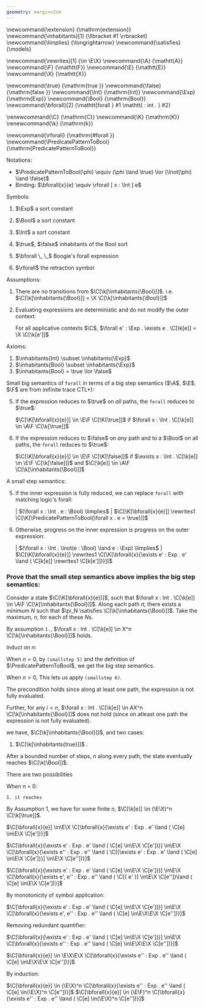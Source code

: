 ```yaml
---
geometry: margin=2cm
---
```



<!-- Generic ML -->
\newcommand{\extension}      {\mathrm{extension}}
\newcommand{\inhabitants}[1] {\llbracket #1 \rrbracket}
\newcommand{\limplies}  {\longrightarrow}
\newcommand{\satisfies}  {\models}

<!-- ML CTL* -->
\newcommand{\rewrites}[1]  {\in \E\X}
\newcommand{\A}            {\mathtt{A}}
\newcommand{\F}            {\mathtt{F}}
\newcommand{\E}            {\mathtt{E}}
\newcommand{\X}            {\mathtt{X}}

<!-- Boogie -->
\newcommand{\true}           {\mathrm{true }}
\newcommand{\false}          {\mathrm{false }}
\newcommand{\Int}            {\mathrm{Int}}
\newcommand{\Exp}            {\mathrm{Exp}}
\newcommand{\Bool}           {\mathrm{Bool}}
\newcommand{\bforall}[2]     {\mathtt{forall } #1 \mathtt{ : int . } #2}

<!-- Context -->
\renewcommand{\C}  {\mathrm{C}}
\newcommand{\K}    {\mathrm{K}}
\renewcommand{\k}  {\mathrm{k}}

<!-- Boogie related ML -->
\newcommand{\rforall}                  {\mathrm{\#forall }}
\newcommand{\PredicatePatternToBool}   {\mathrm{PredicatePatternToBool}}

Notations:

<!-- *   One step rewrite: $x \rewrites{1} y \equiv x \in \E\X y$ -->
*   $\PredicatePatternToBool(\phi) \equiv (\phi \land \true) \lor (\lnot(\phi) \land \false)$
*   Binding: $\bforall{x}{e} \equiv \rforall [ x : \Int ] e$

Symbols:

1.  $\Exp$ a sort constant
2.  $\Bool$ a sort constant
3.  $\Int$ a sort constant
4.  $\true$, $\false$ inhabitants of the Bool sort

1.  $\bforall \_ \_$ Boogie's forall expression
2.  $\rforall$ the retraction symbol

Assumptions:

1. There are no transitions from $\C[\k[\inhabitants{\Bool}]]$. i.e. $\C[\k[\inhabitants{\Bool}]] = \X \C[\k[\inhabitants{\Bool}]]$
2. Evaluating expressions are deterministic and do not modify the outer context:

   For all applicative contexts $\C$, $\forall e' : \Exp . \exists e . \C[\k[e]] = \X \C[\k[e']]$

Axioms:

1.  $\inhabitants{Int} \subset \inhabitants{\Exp}$
2.  $\inhabitants{Bool} \subset \inhabitants{\Exp}$
3.  $\inhabitants{Bool} = \true \lor \false$

Small big semantics of `forall` in terms of a big step semantics ($\A$, $\E$, $\F$ are from inifinite trace CTL*):

5.  If the expression reduces to $\true$ on *all* paths, the `forall` reduces to $\true$:

    $\C[\K[\bforall{x}{e}]] \in \E\F \C[\K[\true]]$  if $\forall x : \Int . \C[\k[e]] \in \A\F \C[\k[\true]]$
6.  If the expression reduces to $\false$ on *any* path and to a $\Bool$ on all paths, the `forall` reduces to $\true$:

    $\C[\K[\bforall{x}{e}]] \in \E\F \C[\K[\false]]$ if $\exists x : \Int . \C[\k[e]] \in \E\F \C[\k[\false]]]$ and $\C[\k[e]] \in \A\F \C[\k[\inhabitants{\Bool}]]$

A small step semantics:

5.  If the inner expression is fully reduced, we can replace `forall` with matching logic's forall:

    | $(\forall x : \Int . e : \Bool) \limplies$
    |    $\C[\K[\bforall{x}{e}]] \rewrites1 \C[\K[\PredicatePatternToBool(\forall x . e = \true)]]$

6.  Otherwise, progress on the inner expression is progress on the outer expression:

    | $(\forall x : \Int . \lnot(e : \Bool) \land e : \Exp) \limplies$
    |    $\C[\K[\bforall{x}{e}]] \rewrites1 \C[\K[\bforall{x}{\exists e' : Exp . e' \land ( \C[k[e]] \rewrites1 \C[k[e']])}]]$ 


### Prove that the small step semantics above implies the big step semantics: 

Consider a state $\C[\K[\bforall{x}{e}]]$, such that $\forall x : Int . \C[\k[e]] \in \A\F \C[\k[\inhabitants{\Bool}]]$.
Along each path $\pi$, there exists a minimum $N$ such that $\pi_N \satisfies \C[\k[\inhabitants{\Bool}]]$.
Take the maximum, $n$, for each of these $N$s.

By assumption `1.`, $\forall x : Int . \C[\k[e]] \in X^n \C[\k[\inhabitants{\Bool}]]$ holds.

Induct on $n$:

When $n = 0$, by `(smallstep 5)` and the definition of $\PredicatePatternToBool$, we get the big step semantics.

When $n > 0$, This lets us apply `(smallstep 6)`.

The precondition holds since
along at least one path, the expression is not fully evaluated.

Further, for any $i \lt n$, $\forall x : Int . \C[\k[e]] \in AX^n \C[\k[\inhabitants{\Bool}]]$
does not hold (since on atleast one path the expression is not fully evaluated).


we have, $\C[\k[\inhabitants{\Bool}]]$, and two cases:

1. $\C[\k[\inhabitants{true}]]$
.

After a bounded number of steps, $n$ along every path, the state eventually reaches $\C[\k[\Bool]]$.

There are two possibilities

When n = 0:

    1. it reaches 

By Assumption 1, we have for some finite $n$, $\C[\k[e]] \in (\E\X)^n \C[\k[\true]]$.



$\C[\bforall{x}{e}] \in\E\X \C[\bforall{x}{\exists e' : Exp . e' \land ( \C[e] \in\E\X \C[e'])}]$

$\C[\bforall{x}{\exists e' : Exp . e' \land ( \C[e] \in\E\X \C[e'])}] \in\E\X  \C[\bforall{x}{\exists e'' : Exp . e'' \land ( \C[{\exists e' : Exp . e' \land ( \C[e] \in\E\X \C[e'])}] \in\E\X \C[e''])}]$

$\C[\bforall{x}{\exists e' : Exp . e' \land ( \C[e] \in\E\X \C[e'])}] \in\E\X  \C[\bforall{x}{\exists e', e'' : Exp . e'' \land ( \C[{ e' }] \in\E\X \C[e''])\land ( \C[e] \in\E\X \C[e'])}]$

By monotonicity of symbol application:

$\C[\bforall{x}{\exists e' : Exp . e' \land ( \C[e] \in\E\X \C[e'])}] \in\E\X  \C[\bforall{x}{\exists e', e'' : Exp . e'' \land ( \C[e] \in\E\X\E\X \C[e''])}]$

Removing redundant quantifier: 

$\C[\bforall{x}{\exists e' : Exp . e' \land ( \C[e] \in\E\X \C[e'])}] \in\E\X  \C[\bforall{x}{\exists e'' : Exp . e'' \land ( \C[e] \in\E\X\E\X \C[e''])}]$

$\C[\bforall{x}{e}] \in \E\X\E\X  \C[\bforall{x}{\exists e'' : Exp . e'' \land ( \C[e] \in\E\X\E\X \C[e''])}]$

By induction:

$\C[\bforall{x}{e}] \in (\E\X)^n  \C[\bforall{x}{\exists e'' : Exp . e'' \land ( \C[e] \in(\E\X)^n \C[e''])}]$
$\C[\bforall{x}{e}] \in (\E\F)^n  \C[\bforall{x}{\exists e'' : Exp . e'' \land ( \C[e] \in(\E\X)^n \C[e''])}]$


